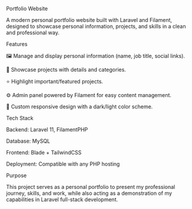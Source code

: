 Portfolio Website

A modern personal portfolio website built with Laravel and Filament, designed to showcase personal information, projects, and skills in a clean and professional way.

Features

🖼️ Manage and display personal information (name, job title, social links).

📂 Showcase projects with details and categories.

⭐ Highlight important/featured projects.

⚙️ Admin panel powered by Filament for easy content management.

🎨 Custom responsive design with a dark/light color scheme.

Tech Stack

Backend: Laravel 11, FilamentPHP

Database: MySQL

Frontend: Blade + TailwindCSS

Deployment: Compatible with any PHP hosting

Purpose

This project serves as a personal portfolio to present my professional journey, skills, and work, while also acting as a demonstration of my capabilities in Laravel full-stack development.
